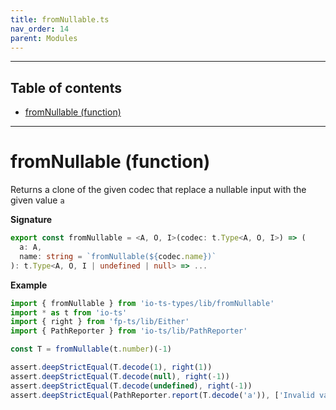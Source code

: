 ```yaml
---
title: fromNullable.ts
nav_order: 14
parent: Modules
---
```


---

<h2 class="text-delta">Table of contents</h2>

- [fromNullable (function)](#fromnullable-function)

---

# fromNullable (function)

Returns a clone of the given codec that replace a nullable input with the given value `a`

**Signature**

```ts
export const fromNullable = <A, O, I>(codec: t.Type<A, O, I>) => (
  a: A,
  name: string = `fromNullable(${codec.name})`
): t.Type<A, O, I | undefined | null> => ...
```

**Example**

```ts
import { fromNullable } from 'io-ts-types/lib/fromNullable'
import * as t from 'io-ts'
import { right } from 'fp-ts/lib/Either'
import { PathReporter } from 'io-ts/lib/PathReporter'

const T = fromNullable(t.number)(-1)

assert.deepStrictEqual(T.decode(1), right(1))
assert.deepStrictEqual(T.decode(null), right(-1))
assert.deepStrictEqual(T.decode(undefined), right(-1))
assert.deepStrictEqual(PathReporter.report(T.decode('a')), ['Invalid value "a" supplied to : fromNullable(number)'])
```
